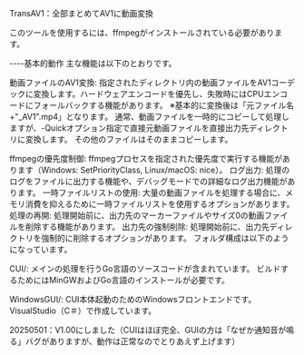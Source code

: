 TransAV1：全部まとめてAV1に動画変換

このツールを使用するには、ffmpegがインストールされている必要があります。

----基本的動作
主な機能は以下のとおりです。


動画ファイルのAV1変換: 指定されたディレクトリ内の動画ファイルをAV1コーデックに変換します。ハードウェアエンコードを優先し、失敗時にはCPUエンコードにフォールバックする機能があります。
※基本的に変換後は「元ファイル名+"_AV1".mp4」となります。
通常、動画ファイルを一時的にコピーして処理しますが、-Quickオプション指定で直接元動画ファイルを直接出力先ディレクトリに変換します。
その他のファイルはそのままコピーします。

ffmpegの優先度制御: ffmpegプロセスを指定された優先度で実行する機能があります（Windows: SetPriorityClass, Linux/macOS: nice）。
ログ出力: 処理のログをファイルに出力する機能や、デバッグモードでの詳細なログ出力機能があります。
一時ファイルリストの使用: 大量の動画ファイルを処理する場合に、メモリ消費を抑えるために一時ファイルリストを使用するオプションがあります。
処理の再開: 処理開始前に、出力先のマーカーファイルやサイズ0の動画ファイルを削除する機能があります。
出力先の強制削除: 処理開始前に、出力先ディレクトリを強制的に削除するオプションがあります。
フォルダ構成は以下のようになっています。

CUI/: メインの処理を行うGo言語のソースコードが含まれています。
ビルドするためにはMinGWおよびGo言語のインストールが必要です。

WindowsGUI/: CUI本体起動のためのWindowsフロントエンドです。
VisualStudio（C＃）で作成しています。

20250501：V1.00にしました（CUIはほぼ完全、GUIの方は「なぜか通知音が鳴る」バグがありますが、動作は正常なのでとりあえず上げます）
